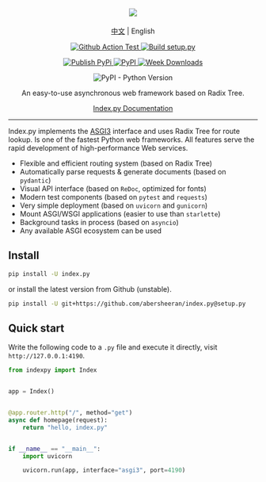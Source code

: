 <div align="center">

<h1>
<img style="max-width:60%;" src="https://raw.githubusercontent.com/abersheeran/index.py/master/docs/img/index-py.png" />
</h1>

<p>
<a href="https://github.com/abersheeran/index.py/tree/master/README.md">中文</a>
|
English
</p>

<p>
<a href="https://github.com/abersheeran/index.py/actions?query=workflow%3ATest">
<img src="https://github.com/abersheeran/index.py/workflows/Test/badge.svg" alt="Github Action Test" />
</a>

<a href="https://github.com/abersheeran/index.py/actions?query=workflow%3A%22Build+setup.py%22">
<img src="https://github.com/abersheeran/index.py/workflows/Build%20setup.py/badge.svg" alt="Build setup.py" />
</a>
</p>

<p>
<a href="https://github.com/abersheeran/index.py/actions?query=workflow%3A%22Publish+PyPi%22">
<img src="https://github.com/abersheeran/index.py/workflows/Publish%20PyPi/badge.svg" alt="Publish PyPi" />
</a>

<a href="https://pypi.org/project/index.py/">
<img src="https://img.shields.io/pypi/v/index.py" alt="PyPI" />
</a>

<a href="https://pepy.tech/project/index-py/week">
<img src="https://pepy.tech/badge/index-py/week" alt="Week Downloads">
</a>
</p>

<p>
<img src="https://img.shields.io/pypi/pyversions/index.py" alt="PyPI - Python Version" />
</p>

An easy-to-use asynchronous web framework based on Radix Tree.

<a href="https://index-py.abersheeran.com">Index.py Documentation</a>

</div>

---

Index.py implements the [ASGI3](http://asgi.readthedocs.io/en/latest/) interface and uses Radix Tree for route lookup. Is one of the fastest Python web frameworks. All features serve the rapid development of high-performance Web services.

- Flexible and efficient routing system (based on Radix Tree)
- Automatically parse requests & generate documents (based on `pydantic`)
- Visual API interface (based on `ReDoc`, optimized for fonts)
- Modern test components (based on `pytest` and `requests`)
- Very simple deployment (based on `uvicorn` and `gunicorn`)
- Mount ASGI/WSGI applications (easier to use than `starlette`)
- Background tasks in process (based on `asyncio`)
- Any available ASGI ecosystem can be used

## Install

```bash
pip install -U index.py
```

or install the latest version from Github (unstable).

```bash
pip install -U git+https://github.com/abersheeran/index.py@setup.py
```

## Quick start

Write the following code to a `.py` file and execute it directly, visit `http://127.0.0.1:4190`.

```python
from indexpy import Index


app = Index()


@app.router.http("/", method="get")
async def homepage(request):
    return "hello, index.py"


if __name__ == "__main__":
    import uvicorn

    uvicorn.run(app, interface="asgi3", port=4190)
```
